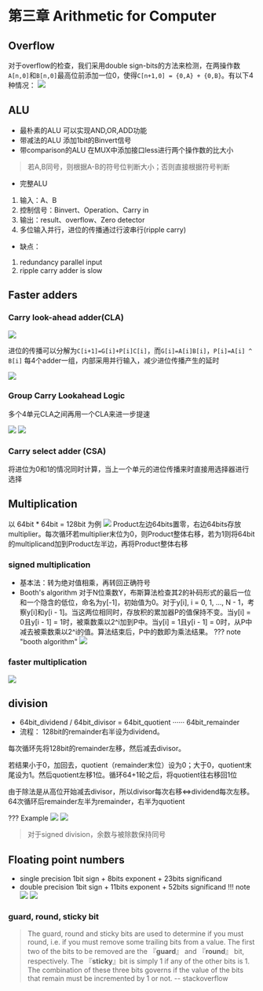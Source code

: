 # 第三章 Arithmetic for Computer
## Overflow
对于overflow的检查，我们采用double sign-bits的方法来检测，在两操作数`A[n,0]`和`B[n,0]`最高位前添加一位0，使得`C[n+1,0] = {0,A} + {0,B}`。有以下4种情况：
![](CO_pics/overflow.png)

## ALU
+ 最朴素的ALU
可以实现AND,OR,ADD功能
+ 带减法的ALU
添加1bit的Binvert信号
+ 带comparison的ALU
在MUX中添加接口less进行两个操作数的比大小
> 若A,B同号，则根据A-B的符号位判断大小；否则直接根据符号判断

+ 完整ALU
1. 输入：A、B
2. 控制信号：Binvert、Operation、Carry in
3. 输出：result、overflow、Zero detector
4. 多位输入并行，进位的传播通过行波串行(ripple carry)

+ 缺点：
1. redundancy parallel input
2. ripple carry adder is slow

## Faster adders
### Carry look-ahead adder(CLA)
![](CO_pics/cla.png)

进位的传播可以分解为`C[i+1]=G[i]+P[i]C[i]`，而`G[i]=A[i]B[i]`，`P[i]=A[i] ^ B[i]`
每4个adder一组，内部采用并行输入，减少进位传播产生的延时

![](CO_pics/carry.png)

### Group Carry Lookahead Logic
多个4单元CLA之间再用一个CLA来进一步提速

![](CO_pics/16cla.png)
![](CO_pics/group_cla.png)

### Carry select adder (CSA)
将进位为0和1的情况同时计算，当上一个单元的进位传播来时直接用选择器进行选择

## Multiplication
以 64bit * 64bit = 128bit 为例
![](CO_pics/mul.png)
Product左边64bits置零，右边64bits存放multiplier。每次循环若multiplier末位为0，则Product整体右移，若为1则将64bit的multiplicand加到Product左半边，再将Product整体右移
### signed multiplication
+ 基本法：转为绝对值相乘，再转回正确符号
+ Booth's algorithm
对于N位乘数Y，布斯算法检查其2的补码形式的最后一位和一个隐含的低位，命名为y[-1]，初始值为0。对于y[i], i = 0, 1, ..., N - 1，考察y[i]和y[i - 1]。当这两位相同时，存放积的累加器P的值保持不变。当y[i] = 0且y[i - 1] = 1时，被乘数乘以2^i加到P中。当y[i] = 1且y[i - 1] = 0时，从P中减去被乘数乘以2^i的值。算法结束后，P中的数即为乘法结果。
??? note "booth algorithm"
    ![](CO_pics/booth.png)

### faster multiplication
![](CO_pics/faster_mul.png)

## division
+ 64bit_dividend / 64bit_divisor = 64bit_quotient ······ 64bit_remainder
+ 流程：
128bit的remainder右半设为dividend。

每次循环先将128bit的remainder左移，然后减去divisor。

若结果小于0，加回去，quotient（remainder末位）设为0；大于0，quotient末尾设为1。然后quotient左移1位。循环64+1轮之后，将quotient往右移回1位

由于除法是从高位开始减去divisor，所以divisor每次右移<=>dividend每次左移。64次循环后remainder左半为remainder，右半为quotient

??? Example
    ![](CO_pics/divison.png)
    ![](CO_pics/divison2.png)
> 对于signed division，余数与被除数保持同号

## Floating point numbers
+ single precision
1bit sign + 8bits exponent + 23bits significand
+ double precision
1bit sign + 11bits exponent + 52bits significand
!!! note
    ![](CO_pics/ieee.png)
    ![](CO_pics/nan.png)
### guard, round, sticky bit
> The guard, round and sticky bits are used to determine if you must round, i.e. if you must remove some trailing bits from a value. The first two of the bits to be removed are the 『**guard**』 and 『**round**』 bit, respectively. The 『**sticky**』bit is simply 1 if any of the other bits is 1. The combination of these three bits governs if the value of the bits that remain must be incremented by 1 or not. -- stackoverflow